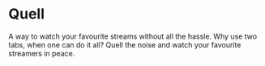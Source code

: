 # Quell

A way to watch your favourite streams without all the hassle. Why use two tabs, when one can do it all? 
Quell the noise and watch your favourite streamers in peace.
